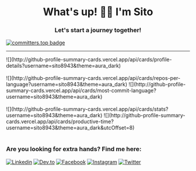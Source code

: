 
<h1 align="center">What's up! 🐱‍👤 I'm Sito</h1>
<h3 align="center">Let's start a journey together!</h3>

[![committers.top badge](https://user-badge.committers.top/cuba/sito8943.svg)](https://user-badge.committers.top/cuba/sito8943)

*************


<div style="display: flex; justify-content: center;">
 ![](http://github-profile-summary-cards.vercel.app/api/cards/profile-details?username=sito8943&theme=aura_dark) 
</div>

<br>
<div style="display: flex; justify-content: center;" >
 ![](http://github-profile-summary-cards.vercel.app/api/cards/repos-per-language?username=sito8943&theme=aura_dark) 
 ![](http://github-profile-summary-cards.vercel.app/api/cards/most-commit-language?username=sito8943&theme=aura_dark) 
</div>

<br>

<div style="display: flex; justify-content: center;">
 ![](http://github-profile-summary-cards.vercel.app/api/cards/stats?username=sito8943&theme=aura_dark) 
 ![](http://github-profile-summary-cards.vercel.app/api/cards/productive-time?username=sito8943&theme=aura_dark&utcOffset=8) 
</div>

<br>
 
### Are you looking for extra hands? Find me here:
[![Linkedin](https://img.shields.io/badge/-LinkedIn-0A66C2?style=flat&logo=Linkedin&logoColor=white)](https://www.linkedin.com/in/carlos-andres-89556120b/)
[![Dev.to](https://img.shields.io/badge/Dev.to-0A0A0A?style=flat&logo=dev.to&logoColor=white)](https://dev.to/sitonimbus)
[![Facebook](https://img.shields.io/badge/Facebook-1877F2?style=flat&logo=facebook&logoColor=white)](https://www.facebook.com/carlosandres.moragonzalez.7/)
[![Instagram](https://img.shields.io/badge/Instagram-E4405F?style=flat&logo=instagram&logoColor=white)](https://www.instagram.com/carlosandresmoragonzalez/)
[![Twitter](https://img.shields.io/badge/Twitter-5865F2?style=flat&logo=twitter&logoColor=white)](https://twitter.com/sito8943)

